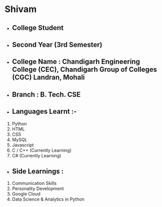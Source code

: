# Shivam
- ## College Student
- ## Second Year (3rd Semester)
- ## College Name : Chandigarh Engineering College (CEC), Chandigarh Group of Colleges (CGC) Landran, Mohali
- ## Branch : B. Tech. CSE
- ## Languages Learnt :-
1. Python
2. HTML
3. CSS
4. MySQL
5. Javascript
6. C / C++ (Currently Learning)
7. C# (Currently Learning)
- ## Side Learnings :
1. Communication Skills
2. Personality Development
3. Google Cloud
4. Data Science & Analytics in Python
